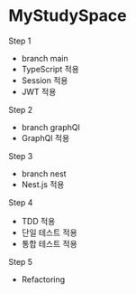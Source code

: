 # MyStudySpace

Step 1  
  - branch main
  - TypeScript 적용   
  - Session 적용
  - JWT 적용

Step 2  
  - branch graphQl 
  - GraphQl 적용  

Step 3  
  - branch nest
  - Nest.js 적용   

Step 4  
  - TDD 적용
  - 단일 테스트 적용
  - 통합 테스트 적용  

Step 5
  - Refactoring
